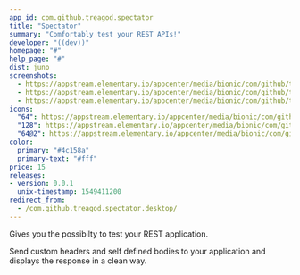 ```yaml
---
app_id: com.github.treagod.spectator
title: "Spectator"
summary: "Comfortably test your REST APIs!"
developer: "((dev))"
homepage: "#"
help_page: "#"
dist: juno
screenshots:
  - https://appstream.elementary.io/appcenter/media/bionic/com/github/treagod.spectator/7FBD0256C192967256CA8F543250073C/screenshots/image-1_orig.png
  - https://appstream.elementary.io/appcenter/media/bionic/com/github/treagod.spectator/7FBD0256C192967256CA8F543250073C/screenshots/image-2_orig.png
  - https://appstream.elementary.io/appcenter/media/bionic/com/github/treagod.spectator/7FBD0256C192967256CA8F543250073C/screenshots/image-3_orig.png
icons:
  "64": https://appstream.elementary.io/appcenter/media/bionic/com/github/treagod.spectator/7FBD0256C192967256CA8F543250073C/icons/64x64/com.github.treagod.spectator_com.github.treagod.spectator.png
  "128": https://appstream.elementary.io/appcenter/media/bionic/com/github/treagod.spectator/7FBD0256C192967256CA8F543250073C/icons/128x128/com.github.treagod.spectator_com.github.treagod.spectator.png
  "64@2": https://appstream.elementary.io/appcenter/media/bionic/com/github/treagod.spectator/7FBD0256C192967256CA8F543250073C/icons/64x64@2/com.github.treagod.spectator_com.github.treagod.spectator.png
color:
  primary: "#4c158a"
  primary-text: "#fff"
price: 15
releases:
- version: 0.0.1
  unix-timestamp: 1549411200
redirect_from:
  - /com.github.treagod.spectator.desktop/
---
```


<p>Gives you the possibilty to test your REST application.</p>
<p>Send custom headers and self defined bodies to your application and
        displays the response in a clean way.</p>